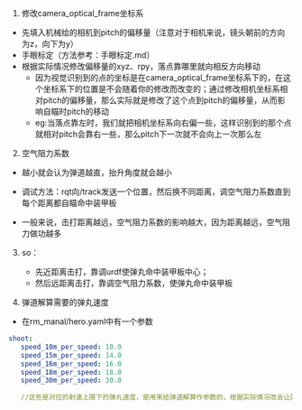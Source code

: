 1. 修改camera_optical_frame坐标系

- 先填入机械给的相机到pitch的偏移量（注意对于相机来说，镜头朝前的方向为z，向下为y）
- 手眼标定（方法参考：手眼标定.md）
- 根据实际情况修改偏移量的xyz、rpy，落点靠哪里就向相反方向移动
  - 因为视觉识别到的点的坐标是在camera_optical_frame坐标系下的，在这个坐标系下的位置是不会随着你的修改而改变的；通过修改相机坐标系相对pitch的偏移量，那么实际就是修改了这个点到pitch的偏移量，从而影响自瞄时pitch的移动
  - eg:当落点靠左时，我们就把相机坐标系向右偏一些，这样识别到的那个点就相对pitch会靠右一些，那么pitch下一次就不会向上一次那么左

2. 空气阻力系数

- 越小就会认为弹道越直，抬升角度就会越小

- 调试方法：rqt向/track发送一个位置，然后换不同距离，调空气阻力系数直到每个距离都自瞄命中装甲板

- 一般来说，击打距离越远，空气阻力系数的影响越大，因为距离越远，空气阻力做功越多

3. so：
   - 先近距离击打，靠调urdf使弹丸命中装甲板中心；
   - 然后远距离击打，靠调空气阻力系数，使弹丸命中装甲板

4. 弹道解算需要的弹丸速度

- 在rm_manal/hero.yaml中有一个参数

```yaml
shoot:
   speed_10m_per_speed: 10.0
   speed_15m_per_speed: 14.0
   speed_16m_per_speed: 16.0
   speed_18m_per_speed: 18.0
   speed_30m_per_speed: 30.0
   
   //这些是对应的射速上限下的弹丸速度，是用来给弹道解算作参数的，根据实际情况改会让弹道解算更准确一些
```

